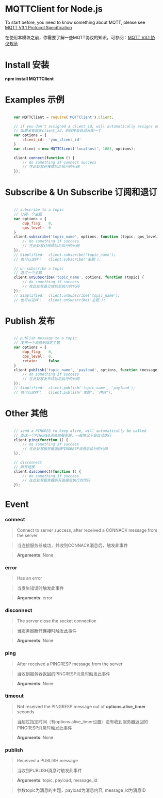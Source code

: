 # MQTTClient for Node.js


To start before, you need to know something about MQTT, please see
[MQTT V3.1 Protocol Specification](http://public.dhe.ibm.com/software/dw/webservices/ws-mqtt/mqtt-v3r1.html)

在使用本模块之前，你需要了解一些MQTT协议的知识，可参阅：[MQTT V3.1 协议规范](http://public.dhe.ibm.com/software/dw/webservices/ws-mqtt/mqtt-v3r1.html)


Install 安装
=================

**npm install MQTTClient**


Examples 示例
=================

```javascript

	var MQTTClient = require('MQTTClient').Client;
	
	// if you don't assigned a client_id, will automatically assigns one
	// 如果没有指定client_id，则程序会自动分配一个
	var options = {
		client_id:	'you_client_id'
	}
	var client = new MQTTClient('localhost', 1883, options);
	
	client.connect(function () {
		// do something if connect success
		// 在此处写连接成功后执行的代码
	});
```

	
Subscribe & Un Subscribe 订阅和退订
=================

```javascript

	// subscribe to a topic
	// 订阅一个主题
	var options = {
		dup_flag:	0,
		qos_level:	0
	}
	client.subscribe('topic_name', options, function (topic, qos_level) {
		// do something if success
		// 在此处写订阅成功后执行的代码
	});
	// Simplified:	client.subscribe('topic_name');
	// 也可以这样：	client.subscribe('主题');
	
	// un subscribe a topic
	// 退订一个主题
	client.unSubscribe('topic_name', options, function (topic) {
		// do something if success
		// 在此处写退订成功后执行的代码
	});
	// Simplified:	client.unSubscribe('topic_name');
	// 也可以这样：	client.unSubscribe('主题');
```
	

Publish 发布
=================

```javascript

	// publish message to a topic
	// 发布一个消息到指定主题
	var options = {
		dup_flag:	0,
		qos_level:	0,
		retain:		false
	}
	client.publish('topic_name', 'payload', options, function (message_id) {
		// do something if success
		// 在此处写发布成功后执行的代码
	});
	// Simplified:	client.publish('topic_name', 'payload');
	// 也可以这样：	client.publish('主题', '内容');
```	
	
	
Other 其他
=================

```javascript

	// send a PINGREQ to keep alive, will automatically be called
	// 发送一个PINGREQ消息给服务器，一般情况下会自动执行
	client.ping(function () {
		// do something if success
		// 在此处写服务器返回PINGRESP消息后执行的代码
	});
	
	// disconnect
	// 断开连接
	client.disconnect(function () {
		// do something if success
		// 在此处写服务器断开连接后执行的代码
	});
```
	
	
Event
=================

### connect

> Connect to server success, after received a CONNACK message from the server

> 当连接服务器成功，并收到CONNACK消息后，触发此事件

> **Arguments**: None


### error

> Has an error

> 当发生错误时触发此事件

> **Arguments**: error


### disconnect

> The server close the socket connection

> 当服务器断开连接时触发此事件

> **Arguments**: None


### ping

> After received a PINGRESP message from the server

> 当收到服务器返回的PINGRESP消息时触发此事件

> **Arguments**: None


### timeout

> Not received the PINGRESP message out of **options.alive_timer** seconds

> 当超过指定时间（有options.alive_timer设置）没有收到服务器返回的PINGRESP消息时触发此事件

> **Arguments**: None


### publish

> Received a PUBLISH message

> 当收到PUBLISH消息时触发此事件

> **Arguments**:  topic, payload, message_id

> 参数topic为消息的主题，payload为消息内容, message_id为消息ID
